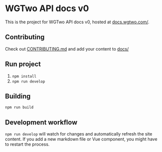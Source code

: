 # WGTwo  API docs v0

This is the project for WGTwo API docs v0, hosted at [docs.wgtwo.com/](https://docs.wgtwo.com/).

## Contributing
Check out [CONTRIBUTING.md](CONTRIBUTING.md) and add your content to [docs/](docs/)

## Run project
1. `npm install`
2. `npm run develop`

## Building
`npm run build`

## Development workflow

`npm run develop` will watch for changes and automatically refresh the site content.
If you add a new markdown file or Vue component, you might have to restart the process.
